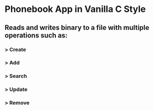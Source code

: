 # Phonebook App in Vanilla C Style

## Reads and writes binary to a file with multiple operations such as:
### > Create
### > Add
### > Search
### > Update
### > Remove
